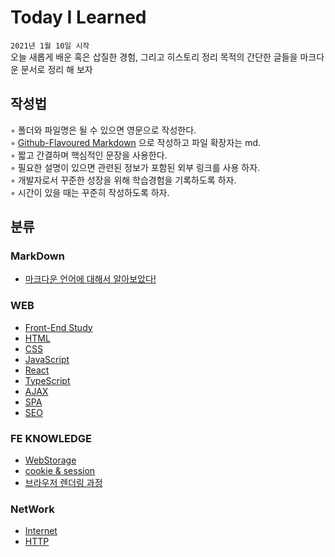 # Today I Learned
`2021년 1월 10일 시작`  
오늘 새롭게 배운 혹은 삽질한 경험, 그리고 히스토리 정리 목적의 간단한 글들을 마크다운 문서로 정리 해 보자  

## 작성법
◦ 폴더와 파일명은 될 수 있으면 영문으로 작성한다.  
◦ [Github-Flavoured Markdown](https://guides.github.com/features/mastering-markdown/) 으로 작성하고 파일 확장자는 md.  
◦ 짧고 간결하며 핵심적인 문장을 사용한다.  
◦ 필요한 설명이 있으면 관련된 정보가 포함된 외부 링크를 사용 하자.  
◦ 개발자로서 꾸준한 성장을 위해 학습경험을 기록하도록 하자.  
◦ 시간이 있을 때는 꾸준히 작성하도록 하자.

## 분류
### MarkDown
- [마크다운 언어에 대해서 알아보았다!](MarkDown/MDStudy.md)

### WEB
- [Front-End Study](Front-End-Study/Front-End.md)
- [HTML](Front-End-Study/WEB/html.md)
- [CSS](Front-End-Study/WEB/css.md)
- [JavaScript](Front-End-Study/WEB/js.md)
- [React](Front-End-Study/WEB/Study-Book/React-Study-Book.md)
- [TypeScript](Front-End-Study/WEB/ts.md)
- [AJAX](../Front-End-Study/Ajax/Ajax.md)
- [SPA](../Front-End-Study/WEB/SPA.md)
- [SEO](../Front-End-Study/WEB/SEO.md)

### FE KNOWLEDGE
- [WebStorage](FE-knowledge/WebStorage.md)
- [cookie & session](FE-knowledge/cookie.md)
- [브라우저 렌더링 과정](FE-knowledge/Rendering.md)

### NetWork
- [Internet](Internet/Internet.md)
- [HTTP](Internet/HTTP.md)
